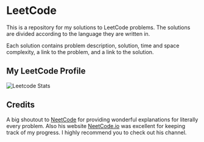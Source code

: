 # LeetCode

This is a repository for my solutions to LeetCode problems. The solutions are divided according to the language they are written in.

Each solution contains problem description, solution, time and space complexity, a link to the problem, and a link to the solution.

## My LeetCode Profile

![Leetcode Stats](https://leetcard.jacoblin.cool/ChiragAgg5k?theme=dark)

## Credits

A big shoutout to [NeetCode](https://www.youtube.com/c/NeetCode?app=desktop) for providing wonderful explanations for literally every problem. Also his website [NeetCode.io](https://neetcode.io/) was excellent for keeping track of my progress. I highly recommend you to check out his channel.
